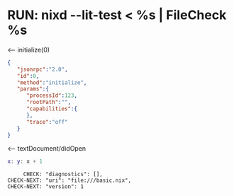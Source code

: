 # RUN: nixd --lit-test < %s | FileCheck %s

<-- initialize(0)

```json
{
   "jsonrpc":"2.0",
   "id":0,
   "method":"initialize",
   "params":{
      "processId":123,
      "rootPath":"",
      "capabilities":{
      },
      "trace":"off"
   }
}
```


<-- textDocument/didOpen

```nix file:///basic.nix
x: y: x + 1
```

```
     CHECK: "diagnostics": [],
CHECK-NEXT: "uri": "file:///basic.nix",
CHECK-NEXT: "version": 1
```
